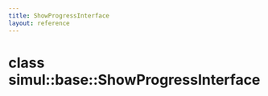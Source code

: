 ```yaml
---
title: ShowProgressInterface
layout: reference
---
```

class simul::base::ShowProgressInterface
===
